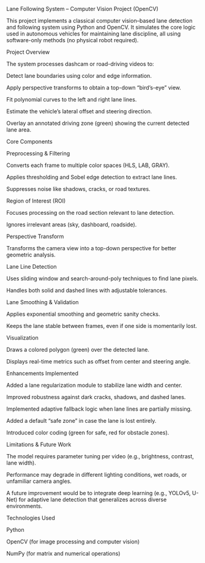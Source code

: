 Lane Following System – Computer Vision Project (OpenCV)

This project implements a classical computer vision–based lane detection and following system using Python and OpenCV. It simulates the core logic used in autonomous vehicles for maintaining lane discipline, all using software-only methods (no physical robot required).

Project Overview

The system processes dashcam or road-driving videos to:

Detect lane boundaries using color and edge information.

Apply perspective transforms to obtain a top-down “bird’s-eye” view.

Fit polynomial curves to the left and right lane lines.

Estimate the vehicle’s lateral offset and steering direction.

Overlay an annotated driving zone (green) showing the current detected lane area.

Core Components

Preprocessing & Filtering

Converts each frame to multiple color spaces (HLS, LAB, GRAY).

Applies thresholding and Sobel edge detection to extract lane lines.

Suppresses noise like shadows, cracks, or road textures.

Region of Interest (ROI)

Focuses processing on the road section relevant to lane detection.

Ignores irrelevant areas (sky, dashboard, roadside).

Perspective Transform

Transforms the camera view into a top-down perspective for better geometric analysis.

Lane Line Detection

Uses sliding window and search-around-poly techniques to find lane pixels.

Handles both solid and dashed lines with adjustable tolerances.

Lane Smoothing & Validation

Applies exponential smoothing and geometric sanity checks.

Keeps the lane stable between frames, even if one side is momentarily lost.

Visualization

Draws a colored polygon (green) over the detected lane.

Displays real-time metrics such as offset from center and steering angle.

Enhancements Implemented

Added a lane regularization module to stabilize lane width and center.

Improved robustness against dark cracks, shadows, and dashed lanes.

Implemented adaptive fallback logic when lane lines are partially missing.

Added a default “safe zone” in case the lane is lost entirely.

Introduced color coding (green for safe, red for obstacle zones).

Limitations & Future Work

The model requires parameter tuning per video (e.g., brightness, contrast, lane width).

Performance may degrade in different lighting conditions, wet roads, or unfamiliar camera angles.

A future improvement would be to integrate deep learning (e.g., YOLOv5, U-Net) for adaptive lane detection that generalizes across diverse environments.

Technologies Used

Python

OpenCV (for image processing and computer vision)

NumPy (for matrix and numerical operations)
